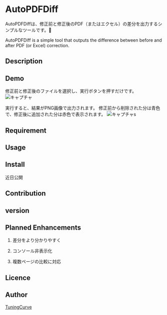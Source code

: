 AutoPDFDiff
====


AutoPDFDiffは、修正前と修正後のPDF（またはエクセル）の差分を出力するシンプルなツールです。📑

AutoPDFDiff is a simple tool that outputs the difference between before and after PDF (or Excel) correction.

## Description

## Demo
修正前と修正後のファイルを選択し、実行ボタンを押すだけです。
![キャプチャ](https://user-images.githubusercontent.com/74825094/100531124-c4bc4a00-323d-11eb-815b-e9d82e7c7374.PNG)

実行すると、結果がPNG画像で出力されます。
修正前から削除された分は青色で、修正後に追加された分は赤色で表示されます。
![キャプチャs](https://user-images.githubusercontent.com/74825094/100531161-1d8be280-323e-11eb-95d1-cae3e50e50ec.PNG)

## Requirement

## Usage

## Install
近日公開

## Contribution

## version


## Planned Enhancements
1. 差分をより分かりやすく

2. コンソール非表示化

3. 複数ページの比較に対応

## Licence

## Author
[TuningCurve](https://github.com/TuningCurve)
